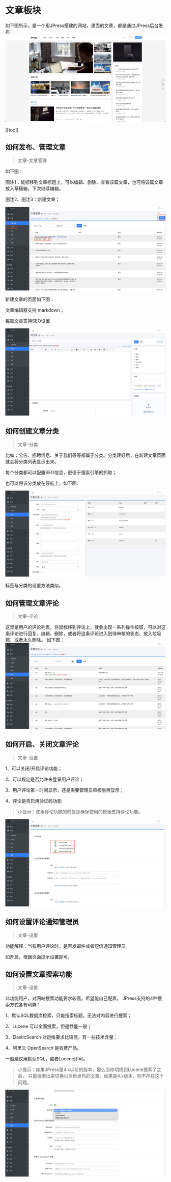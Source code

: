 # 文章板块

如下图所示，是一个用JPress搭建的网站，里面的文章，都是通过JPress后台发布：
![](../images/admin-doc/article.jpg)

[[toc]]

## 如何发布、管理文章

> 文章-文章管理

如下图：

图注1：鼠标移到文章标题上，可以编辑、删除、查看该篇文章，也可将该篇文章放入草稿箱，下次继续编辑。

图注2、图注3：新建文章；

![](../images/admin-doc/article2.png)

新建文章的页面如下图：

文章编辑器支持 markdown；

每篇文章支持SEO设置

![](../images/admin-doc/article3.jpg)



## 如何创建文章分类
> 文章-分类

比如：公告、招聘信息、关于我们等等都属于分类。分类建好后，在新建文章页面就会将分类列表显示出来。

每个分类都可以配置SEO信息，更便于搜索引擎的抓取；

也可以将该分类放在导航上，如下图:

![](../images/admin-doc/article4.jpg)

标签与分类的设置方法类似。

## 如何管理文章评论
> 文章-评论

这里是用户的评论列表，将鼠标移到评论上，就会出现一系列操作按钮，可以对这条评论进行回复、编辑、删除，或者将这条评论进入到待审核的状态、放入垃圾箱，或者永久删除。
如下图：
![](../images/admin-doc/article5.png)

## 如何开启、关闭文章评论
> 文章-设置

1、可以关闭/开启评论功能；

2、可以规定是否允许未登录用户评论；

3、用户评论第一时间显示，还是需要管理员审核后再显示；

4、评论是否启用验证码功能

> 小提示：使用评论功能的前提是确保使用的模板支持评论功能。

![](../images/admin-doc/article6.jpg)


## 如何设置评论通知管理员
> 文章-设置

功能解释：当有用户评论时，是否发邮件或者短信通知管理员。

如开启，根据页面提示设置即可。

## 如何设置文章搜索功能
> 文章-设置

此功能用户，对网站搜索功能要求较高，希望能自己配置。
JPress支持的4种搜索方式各有利弊：

1、默认SQL数据库检索，只能搜索标题，无法对内容进行搜索；

2、Lucene 可以全面搜索，但是性能一般；

3、ElasticSearch 对运维要求比较高，有一些技术含量；

4、阿里云 OpenSearch 是收费产品。

一般建议用默认SQL，或者Lucene即可。

> 小提示：如果JPress是4.x以前的版本，那么当你切换到Lucene搜索了之后，
只能搜索出来切换以后新发布的文章。如果是4.x版本，则不存在这个问题。

![](../images/admin-doc/article7.jpg)
